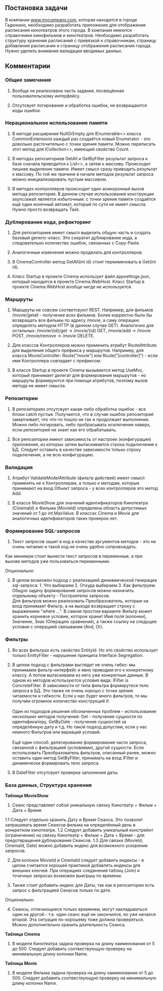## Постановка задачи

В компании www.mycompany.com, которая находится в городе Гадюкино, необходимо разработать приложение для отображения расписания кинотеатров этого города. В компании имеются справочники кинофильмов и кинотеатров. Необходимо разработать структуру хранения расписаний с привязкой к справочникам, страницу добавления расписания и страницу отображения расписания города. Нужно уделить внимание валидации вводимых данных.


## Комментарии

### Общие замечания

1. Вообще не реализована часть задания, посвящённая пользовательскому интерфейсу.

2. Отсутсвует логирование и обработка ошибок, не возвращаются коды ошибок.


### Нерациональное использование памяти

1. В методе расширения NullOrEmpty для IEnumerable<> класса CommonExtensions каждый раз создаётся новый Enumerator - это довольно расточительно с точки зрения памяти. Можно переписать этот метод для ICollection<>, имеющий свойство Count.

2. В методах репозиториев GetAll и GetByFilter результат запроса к базе сначала приводится к List<>, а затем к массиву. Происходит лишнее выделение памяти. Имеет смысл сразу приводить результат к массиву. По той же причине в начале методов результат запроса можно инициализировать пустым массивом.

3. В методах контроллеров происходит один асинхронный вызов метода репозитория. В данном случае использование конструкции async/await является избыточным: с точки зрения памяти создаётся ещё один конечный автомат, который по сути не имеет смысла. Нужно просто возвращать Task.


### Дублирование кода, рефакторинг

1. Для репозиториев имеет смысл выделить общую часть и создать базовый generic-класс. Это сократит дублирование кода, а следовательно количество ошибок, связанных с Copy-Paste.

2. Аналогичные изменения можно проделать для контроллеров.

3. В CinemaController метод GetAll(int id) стоит переименовать в Get(int id).

4. Класс Startup в проекте Cinema использует файл appsettings.json, который находится в проекте Cinema.WebHost. Класс Startup в проекте Cinema.WebHost вообще нигде не используется.


### Маршруты

1. Маршруты не совсем соответсвуют REST. Например, для фильмов /movie/getall - получение всех фильмов. Более корректно было бы возвращать все фильмы по адресу /movie, а саму операцию определять методом HTTP (в данном случае GET). Аналогично для остальных: /movie/{id}/get -> /movie/{id} GET, /movie/add -> /movie POST, /movie/remove -> /movie DELETE.

2. Для классов Контроллеров можно применить атрибут RouteAttribute для выделения общего префикса у маршрутов. Например, для класса MovieController: Route("movie") или Route("[controller]") - если имя Контроллера совпадает с префиксом.

3. В классе Startup в проекте Cinema вызывается метод UseMvc, который принимает делегат для формирования маршрутов - но маршруты формируются при помощи атрибутов, поэтому вызов метода не имеет смысла.


### Репозитории

1. В репозиториях отсутсвует какая-либо обработка ошибок - все блоки catch пустые. Получается, что в случае ошибок репозиторий замалчивает, что что-то пошло не так и продолжает выполнение. Можно либо логировать, либо пробрасывать исключение наверх, если репозиторий не знает как его обрабатывать.

2. Все репозитории имеют зависимость от настроек (конфигурации) приложения, из которых затем вытаскивается строка подключения к БД. Следует оставить в качестве зависимости только строку подключения, а не всю конфигурацию.


### Валидация

1. Атрибут ValidateModelAttribute (фильтр действий) имеет смысл применять не к Контроллерам, а только к методам, которые принимают на вход Объект запроса - у всех контроллеров это метод Add.

2. В классе MovieShow для значений идентификаторов Кинотеатра (CinemaId) и Фильма (MovieId) определена область допустимых значений от 1 до int.MaxValue. В классах Cinema и Movie для аналогичных идетификаторов таких проверок нет.


### Формирование SQL-запросов

1. Текст запросов зашит в код в качестве аргументов методов - это не очень читаемо и такой код не очень удобно сопровождать.

Как минимум стоит вынести текст запросов в переменные, а при вызове методов уже пользоваться переменными.

Опционально:

2. В целом возможен подход с реализацией диниамической генерации sql-запроса: 1. Что выбираем 2. Откуда выбираем 3. Как фильтруем.\
Общую задачу формирования запросов можно назначить отдельному объекту - Построителю запросов.\
Для фильтров можно реализовать Преобразователь, которые на вход принимает Фильтр, а на выходе возвращает строку с выражением "where ...".
В самом простом варианте Фильтр может хранить корневое условие, которое хранит Имя поля (колонки), Значение, Знак (Операцию сравнения), а также ссылку на следущее условие с операцией связывания (And, Or).


### Фильтры

1. Во всех фильтрах есть свойство EntityId. Но это свойство использует только EntityFilter - нарушение принципа Interface Segregation.

2. В целом подход с фильтрами выглядит не очень гибко: мы принимаем фильтр-интерфейс и явно приводим его к конкретному классу. А потом вытаскиваем из него уже конкретные данные.
В одном из методов используются условия вида: IFilter is ConcreteFilter. В зависимости от типа фильтра формирутеся тело запроса в БД. Это также не очень хорошо с точки зрения читаемости и гибкости. Если у нас будет много фильтров, то мы получим огромное количество конструкций if.\
\
Один из подходов решения обозначенных проблем - использование нескольких методов получения: Get - получение сущности по идентификатору, GetByDate - получение сущностей за определённую дату и т.д. Но такой подход допустим, если у нас немного Фильтров или вариаций условий.\
\
Ещё один способ: делегирование формирования части запроса, связанной с фильтрацией (условиями), другой сущности. Если использовать Преобразователь фильтров, описанный ранее, можно оставить один метод GetByFilter, принимать на вход IFilter и динамически формировать тело запроса.

3. В DateFilter отсутсвует проверка заполнения даты.


### База данных, Структура хранения

<b>Таблица MovieShow</b>

1. Сеанс представляет собой уникальную связку Кинотеатр + Фильм + Дата + Время.

1.1 Следует отдельно хранить Дату и Время Сеанса. Это позволит запрашивать время Сеансов фильма на определённый день в конкретном кинотеатре.
1.2 Следует добавить уникальный констрейнт (ограничение) на связку Кинотеатр + Фильм + Дата + Время - для предотвращения дублирования Сеансов.
1.3 Для связки (MovieId, CinemaId, Date) можно добавить индекс для возможного ускорения запросов.

2. Для колонок MovieId и CinemaId следует добавить индексы - в целом считается хорошей практикой добавлять индексы для внешних ключей. При операциях соединения таблиц (Join) и точечных запросах возможен выигрыш по времени.

3. Также стоит добавить индекс для Даты, так как в репозитории есть запрос с фильтрацией Сенасов только по дате.

Опционально:

4. Сеансы, отличающиеся только временем, могут накладываться один на другой - т.е. один сеанс ещё не закончился, но уже начался второй. Эта ситуация по-хорошему тоже должна проверяться. Можно дополнительно хранить длительность Сеанса.


<b>Таблица Cinema</b>

1. В модели Кинотеатра задана проверка на длину наименования от 5 до 500. Следует добавить соотвествующую проверку на минимальную длину колонки Name.

<b>Таблица Movie</b>

1. В модели Фильма задана проверка на длину наименования от 5 до 500. Следует добавить соотвествующую проверку на минимальную длину колонки Name.


